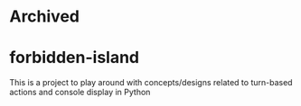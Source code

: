 # Archived

# forbidden-island
This is a project to play around with concepts/designs related to turn-based actions and console display in Python
